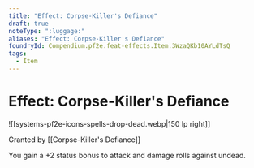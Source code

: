 ```yaml
---
title: "Effect: Corpse-Killer's Defiance"
draft: true
noteType: ":luggage:"
aliases: "Effect: Corpse-Killer's Defiance"
foundryId: Compendium.pf2e.feat-effects.Item.3WzaQKb10AYLdTsQ
tags:
  - Item
---
```


# Effect: Corpse-Killer's Defiance
![[systems-pf2e-icons-spells-drop-dead.webp|150 lp right]]

Granted by [[Corpse-Killer's Defiance]]

You gain a +2 status bonus to attack and damage rolls against undead.
